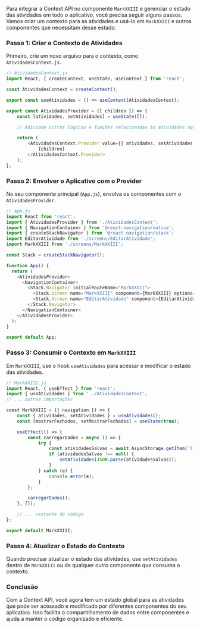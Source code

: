 Para integrar a Context API no componente `MarkXXIII` e gerenciar o estado das atividades em todo o aplicativo, você precisa seguir alguns passos. Vamos criar um contexto para as atividades e usá-lo em `MarkXXIII` e outros componentes que necessitam desse estado.

### Passo 1: Criar o Contexto de Atividades

Primeiro, crie um novo arquivo para o contexto, como `AtividadesContext.js`.

```javascript
// AtividadesContext.js
import React, { createContext, useState, useContext } from 'react';

const AtividadesContext = createContext();

export const useAtividades = () => useContext(AtividadesContext);

export const AtividadesProvider = ({ children }) => {
    const [atividades, setAtividades] = useState([]);

    // Adicione outras lógicas e funções relacionadas às atividades aqui

    return (
        <AtividadesContext.Provider value={{ atividades, setAtividades }}>
            {children}
        </AtividadesContext.Provider>
    );
};
```

### Passo 2: Envolver o Aplicativo com o Provider

No seu componente principal (`App.js`), envolva os componentes com o `AtividadesProvider`.

```javascript
// App.js
import React from 'react';
import { AtividadesProvider } from './AtividadesContext';
import { NavigationContainer } from '@react-navigation/native';
import { createStackNavigator } from '@react-navigation/stack';
import EditarAtividade from './screens/EditarAtividade';
import MarkXXIII from './screens/MarkXXIII';

const Stack = createStackNavigator();

function App() {
  return (
    <AtividadesProvider>
      <NavigationContainer>
        <Stack.Navigator initialRouteName="MarkXXIII">
          <Stack.Screen name="MarkXXIII" component={MarkXXIII} options={{ headerShown: false }}/>
          <Stack.Screen name="EditarAtividade" component={EditarAtividade} />
        </Stack.Navigator>
      </NavigationContainer>
    </AtividadesProvider>
  );
}

export default App;
```

### Passo 3: Consumir o Contexto em `MarkXXIII`

Em `MarkXXIII`, use o hook `useAtividades` para acessar e modificar o estado das atividades.

```javascript
// MarkXXIII.js
import React, { useEffect } from 'react';
import { useAtividades } from '../AtividadesContext';
// ... outras importações

const MarkXXIII = ({ navigation }) => {
    const { atividades, setAtividades } = useAtividades();
    const [mostrarFechados, setMostrarFechados] = useState(true);

    useEffect(() => {
        const carregarDados = async () => {
            try {
                const atividadesSalvas = await AsyncStorage.getItem('listaDeAtividades');
                if (atividadesSalvas !== null) {
                    setAtividades(JSON.parse(atividadesSalvas));
                }
            } catch (e) {
                console.error(e);
            }
        };

        carregarDados();
    }, []);

    // ... restante do código
};

export default MarkXXIII;
```

### Passo 4: Atualizar o Estado do Contexto

Quando precisar atualizar o estado das atividades, use `setAtividades` dentro de `MarkXXIII` ou de qualquer outro componente que consuma o contexto.

### Conclusão

Com a Context API, você agora tem um estado global para as atividades que pode ser acessado e modificado por diferentes componentes do seu aplicativo. Isso facilita o compartilhamento de dados entre componentes e ajuda a manter o código organizado e eficiente.